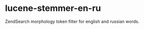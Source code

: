 lucene-stemmer-en-ru
====================

ZendSearch morphology token filter for english and russian words.
